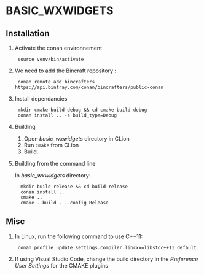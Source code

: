 # BASIC_WXWIDGETS

## Installation

1. Activate the conan environnement

        source venv/bin/activate

1. We need to add the Bincraft repository :

        conan remote add bincrafters https://api.bintray.com/conan/bincrafters/public-conan

1. Install dependancies

        mkdir cmake-build-debug && cd cmake-build-debug
        conan install .. -s build_type=Debug

1. Building 
    1. Open _basic_wxwidgets_ directory in CLion
    1. Run `cmake` from CLion
    1. Build.
   
1. Building from the command line 
   
   In _basic_wxwidgets_ directory:

         mkdir build-release && cd build-release
         conan install ..
         cmake .. 
         cmake --build . --config Release
      
    
## Misc

1. In Linux, run the following command to use C++11: 

        conan profile update settings.compiler.libcxx=libstdc++11 default

2. If using Visual Studio Code, change the build directory in the _Preference User Settings_ for the CMAKE plugins
